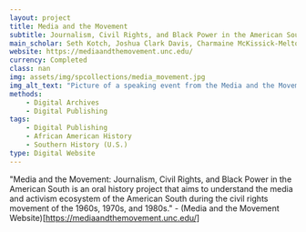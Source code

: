 ```yaml
---
layout: project
title: Media and the Movement
subtitle: Journalism, Civil Rights, and Black Power in the American South
main_scholar: Seth Kotch, Joshua Clark Davis, Charmaine McKissick-Melton, Jerry Gershenhorn, Jacquelyn Dowd Hall
website: https://mediaandthemovement.unc.edu/
currency: Completed
class: nan
img: assets/img/spcollections/media_movement.jpg
img_alt_text: "Picture of a speaking event from the Media and the Movement Collection."
methods:
    - Digital Archives
    - Digital Publishing
tags:
    - Digital Publishing
    - African American History
    - Southern History (U.S.)
type: Digital Website
---
```

"Media and the Movement: Journalism, Civil Rights, and Black Power in the American South is an oral history project that aims to understand the media and activism ecosystem of the American South during the civil rights movement of the 1960s, 1970s, and 1980s." - (Media and the Movement Website)[https://mediaandthemovement.unc.edu/]
